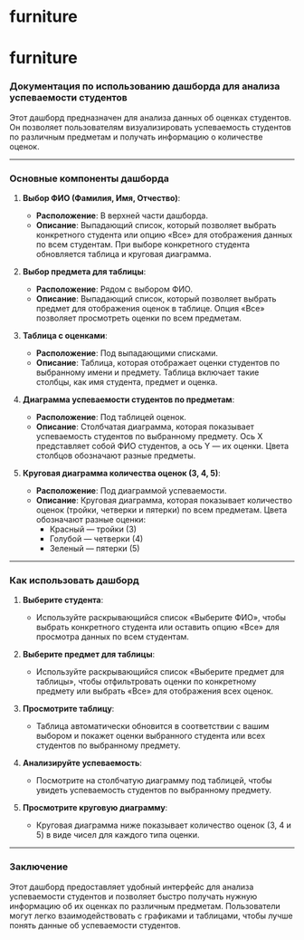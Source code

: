 # furniture

# furniture
### Документация по использованию дашборда для анализа успеваемости студентов

Этот дашборд предназначен для анализа данных об оценках студентов. Он позволяет пользователям визуализировать успеваемость студентов по различным предметам и получать информацию о количестве оценок.

---

### Основные компоненты дашборда

1. **Выбор ФИО (Фамилия, Имя, Отчество)**:
   - **Расположение**: В верхней части дашборда.
   - **Описание**: Выпадающий список, который позволяет выбрать конкретного студента или опцию «Все» для отображения данных по всем студентам. При выборе конкретного студента обновляется таблица и круговая диаграмма.

2. **Выбор предмета для таблицы**:
   - **Расположение**: Рядом с выбором ФИО.
   - **Описание**: Выпадающий список, который позволяет выбрать предмет для отображения оценок в таблице. Опция «Все» позволяет просмотреть оценки по всем предметам.

3. **Таблица с оценками**:
   - **Расположение**: Под выпадающими списками.
   - **Описание**: Таблица, которая отображает оценки студентов по выбранному имени и предмету. Таблица включает такие столбцы, как имя студента, предмет и оценка.

4. **Диаграмма успеваемости студентов по предметам**:
   - **Расположение**: Под таблицей оценок.
   - **Описание**: Столбчатая диаграмма, которая показывает успеваемость студентов по выбранному предмету. Ось X представляет собой ФИО студентов, а ось Y — их оценки. Цвета столбцов обозначают разные предметы.

5. **Круговая диаграмма количества оценок (3, 4, 5)**:
   - **Расположение**: Под диаграммой успеваемости.
   - **Описание**: Круговая диаграмма, которая показывает количество оценок (тройки, четверки и пятерки) по всем предметам. Цвета обозначают разные оценки:
     - Красный — тройки (3)
     - Голубой — четверки (4)
     - Зеленый — пятерки (5)

---

### Как использовать дашборд

1. **Выберите студента**:
   - Используйте раскрывающийся список «Выберите ФИО», чтобы выбрать конкретного студента или оставить опцию «Все» для просмотра данных по всем студентам.

2. **Выберите предмет для таблицы**:
   - Используйте раскрывающийся список «Выберите предмет для таблицы», чтобы отфильтровать оценки по конкретному предмету или выбрать «Все» для отображения всех оценок.

3. **Просмотрите таблицу**:
   - Таблица автоматически обновится в соответствии с вашим выбором и покажет оценки выбранного студента или всех студентов по выбранному предмету.

4. **Анализируйте успеваемость**:
   - Посмотрите на столбчатую диаграмму под таблицей, чтобы увидеть успеваемость студентов по выбранному предмету.

5. **Просмотрите круговую диаграмму**:
   - Круговая диаграмма ниже показывает количество оценок (3, 4 и 5) в виде чисел для каждого типа оценки.

---

### Заключение

Этот дашборд предоставляет удобный интерфейс для анализа успеваемости студентов и позволяет быстро получать нужную информацию об их оценках по различным предметам. Пользователи могут легко взаимодействовать с графиками и таблицами, чтобы лучше понять данные об успеваемости студентов.

